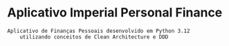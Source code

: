# Aplicativo Imperial Personal Finance
    Aplicativo de Finanças Pessoais desenvolvido em Python 3.12
        utilizando conceitos de Clean Architecture e DDD
